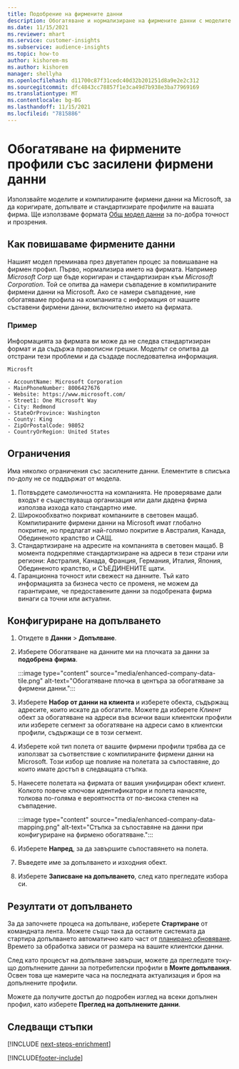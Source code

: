 ```yaml
---
title: Подобрение на фирмените данни
description: Обогатяване и нормализиране на фирмените данни с моделите на Microsoft.
ms.date: 11/15/2021
ms.reviewer: mhart
ms.service: customer-insights
ms.subservice: audience-insights
ms.topic: how-to
author: kishorem-ms
ms.author: kishorem
manager: shellyha
ms.openlocfilehash: d11700c87f31cedc40d32b201251d8a9e2e2c312
ms.sourcegitcommit: dfc4843cc78857f1e3ca49d7b938e3ba77969169
ms.translationtype: MT
ms.contentlocale: bg-BG
ms.lasthandoff: 11/15/2021
ms.locfileid: "7815886"
---
```

# <a name="enrichment-of-company-profiles-with-enhanced-company-data"></a>Обогатяване на фирмените профили със засилени фирмени данни

Използвайте моделите и компилираните фирмени данни на Microsoft, за да коригирате, допълвате и стандартизирате профилите на вашата фирма. Ще използваме формата [Общ модел данни](/common-data-model/schema/core/applicationcommon/account) за по-добра точност и прозрения.

## <a name="how-we-enhance-company-data"></a>Как повишаваме фирмените данни

Нашият модел преминава през двуетапен процес за повишаване на фирмен профил. Първо, нормализира името на фирмата. Например *Microsoft Corp* ще бъде коригиран и стандартизиран към *Microsoft Corporation*. Той се опитва да намери съвпадение в компилираните фирмени данни на Microsoft. Ако се намери съвпадение, ние обогатяваме профила на компанията с информация от нашите съставени фирмени данни, включително името на фирмата.


### <a name="example"></a>Пример

Информацията за фирмата ви може да не следва стандартизиран формат и да съдържа правописни грешки. Моделът се опитва да отстрани тези проблеми и да създаде последователна информация.

```Input
Microsft
```

```Output
- AccountName: Microsoft Corporation
- MainPhoneNumber: 8006427676
- Website: https://www.microsoft.com/
- Street1: One Microsoft Way
- City: Redmond
- StateOrProvince: Washington
- County: King
- ZipOrPostalCode: 98052
- CountryOrRegion: United States
```

## <a name="limitations"></a>Ограничения

Има няколко ограничения със засилените данни. Елементите в списъка по-долу не се поддържат от модела.

1.  Потвърдете самоличността на компанията. Не проверяваме дали входът е съществуваща организация или дали дадена фирма използва изхода като стандартно име.
2.  Широкообхватно покриват компаниите в световен мащаб. Компилираните фирмени данни на Microsoft имат глобално покритие, но предлагат най-голямо покритие в Австралия, Канада, Обединеното кралство и САЩ.
3.  Стандартизиране на адресите на компанията в световен мащаб. В момента подкрепяме стандартизиране на адреси в тези страни или региони: Австралия, Канада, Франция, Германия, Италия, Япония, Обединеното кралство, и СЪЕДИНЕНИТЕ щати.
4.  Гаранционна точност или свежест на данните. Тъй като информацията за бизнеса често се променя, не можем да гарантираме, че предоставените данни за подобрената фирма винаги са точни или актуални.

## <a name="configure-the-enrichment"></a>Конфигуриране на допълването

1. Отидете в **Данни** > **Допълване**.

1. Изберете Обогатяване на данните ми на плочката за данни за **подобрена** **фирма**.

   :::image type="content" source="media/enhanced-company-data-tile.png" alt-text="Обогатяване плочка в центъра за обогатяване за фирмени данни.":::

1. Изберете **Набор от данни на клиента** и изберете обекта, съдържащ адресите, които искате да обогатите. Можете да изберете *Клиент* обект за обогатяване на адреси във всички ваши клиентски профили или изберете сегмент за обогатяване на адреси само в клиентски профили, съдържащи се в този сегмент.

1. Изберете кой тип полета от вашите фирмени профили трябва да се използват за съответствие с компилираните фирмени данни на Microsoft. Този избор ще повлияе на полетата за съпоставяне, до които имате достъп в следващата стъпка.

1.  Нанесете полетата на фирмата от вашия унифициран обект клиент. Колкото повече ключови идентификатори и полета нанасяте, толкова по-голяма е вероятността от по-висока степен на съвпадение.

    :::image type="content" source="media/enhanced-company-data-mapping.png" alt-text="Стъпка за съпоставяне на данни при конфигуриране на фирмено обогатяване.":::

1. Изберете **Напред**, за да завършите съпоставянето на полета.

1. Въведете име за допълването и изходния обект.

1. Изберете **Записване на допълването**, след като прегледате избора си.

## <a name="enrichment-results"></a>Резултати от допълването

За да започнете процеса на допълване, изберете **Стартиране** от командната лента. Можете също така да оставите системата да стартира допълването автоматично като част от [планирано обновяване](system.md#schedule-tab). Времето за обработка зависи от размера на вашите клиентски данни.

След като процесът на допълване завърши, можете да прегледате току-що допълнените данни за потребителски профили в **Моите допълвания**. Освен това ще намерите часа на последната актуализация и броя на допълнените профили.

Можете да получите достъп до подробен изглед на всеки допълнен профил, като изберете **Преглед на допълнените данни**.

## <a name="next-steps"></a>Следващи стъпки

[!INCLUDE [next-steps-enrichment](../includes/next-steps-enrichment.md)]

[!INCLUDE[footer-include](../includes/footer-banner.md)]
